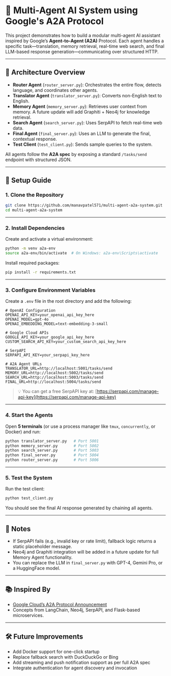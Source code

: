 # 🧠 Multi-Agent AI System using Google's A2A Protocol

This project demonstrates how to build a modular multi-agent AI assistant inspired by Google’s **Agent-to-Agent (A2A)** Protocol. Each agent handles a specific task—translation, memory retrieval, real-time web search, and final LLM-based response generation—communicating over structured HTTP.

---

## 📐 Architecture Overview

- **Router Agent** (`router_server.py`): Orchestrates the entire flow, detects language, and coordinates other agents.
- **Translator Agent** (`translator_server.py`): Converts non-English text to English.
- **Memory Agent** (`memory_server.py`): Retrieves user context from memory. A future update will add Graphiti + Neo4j for knowledge retrieval.
- **Search Agent** (`search_server.py`): Uses SerpAPI to fetch real-time web data.
- **Final Agent** (`final_server.py`): Uses an LLM to generate the final, contextual response.
- **Test Client** (`test_client.py`): Sends sample queries to the system.

All agents follow the **A2A spec** by exposing a standard `/tasks/send` endpoint with structured JSON.

---

## 🚀 Setup Guide

### 1. Clone the Repository

```bash
git clone https://github.com/manavpatel571/multi-agent-a2a-system.git
cd multi-agent-a2a-system
```

---

### 2. Install Dependencies

Create and activate a virtual environment:

```bash
python -m venv a2a-env
source a2a-env/bin/activate  # On Windows: a2a-env\Scripts\activate
```

Install required packages:

```bash
pip install -r requirements.txt
```

---

### 3. Configure Environment Variables

Create a `.env` file in the root directory and add the following:

```env
# OpenAI Configuration
OPENAI_API_KEY=your_openai_api_key_here
OPENAI_MODEL=gpt-4o
OPENAI_EMBEDDING_MODEL=text-embedding-3-small

# Google Cloud APIs
GOOGLE_API_KEY=your_google_api_key_here
CUSTOM_SEARCH_API_KEY=your_custom_search_api_key_here

# SerpAPI
SERPAPI_API_KEY=your_serpapi_key_here

# A2A Agent URLs
TRANSLATOR_URL=http://localhost:5001/tasks/send
MEMORY_URL=http://localhost:5002/tasks/send
SEARCH_URL=http://localhost:5003/tasks/send
FINAL_URL=http://localhost:5004/tasks/send

```

> 💡 You can get a free SerpAPI key at: [https://serpapi.com/manage-api-key](https://serpapi.com/manage-api-key)

---

### 4. Start the Agents

Open **5 terminals** (or use a process manager like `tmux`, `concurrently`, or Docker) and run:

```bash
python translator_server.py   # Port 5001
python memory_server.py       # Port 5002
python search_server.py       # Port 5003
python final_server.py        # Port 5004
python router_server.py       # Port 5006
```

---

### 5. Test the System

Run the test client:

```bash
python test_client.py
```

You should see the final AI response generated by chaining all agents.

---

## 📎 Notes

- If SerpAPI fails (e.g., invalid key or rate limit), fallback logic returns a static placeholder message.
- Neo4j and Graphiti integration will be added in a future update for full Memory Agent functionality.
- You can replace the LLM in `final_server.py` with GPT-4, Gemini Pro, or a HuggingFace model.

---

## 📚 Inspired By

- [Google Cloud’s A2A Protocol Announcement](https://cloud.google.com/blog/products/ai-machine-learning/announcing-the-agent2agent-protocol-a2a)
- Concepts from LangChain, Neo4j, SerpAPI, and Flask-based microservices.

---

## 🛠️ Future Improvements

- Add Docker support for one-click startup  
- Replace fallback search with DuckDuckGo or Bing  
- Add streaming and push notification support as per full A2A spec  
- Integrate authentication for agent discovery and invocation  
